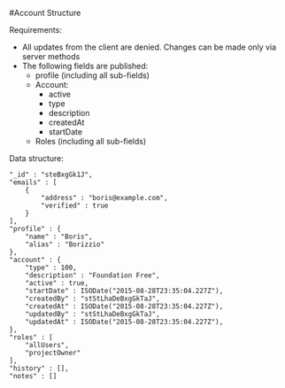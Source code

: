 
#Account Structure

Requirements:

 * All updates from the client are denied. Changes can be made only via server methods
 * The following fields are published:
    * profile (including all sub-fields)
    * Account:
        * active
        * type
        * description
        * createdAt
        * startDate
    * Roles (including all sub-fields)

Data structure:

    "_id" : "steBxgGk1J",
    "emails" : [ 
        {
            "address" : "boris@example.com",
            "verified" : true
        }
    ],
    "profile" : {
        "name" : "Boris",
        "alias" : "Borizzio"
    },
    "account" : {
        "type" : 100,
        "description" : "Foundation Free",
        "active" : true,
        "startDate" : ISODate("2015-08-28T23:35:04.227Z"),
        "createdBy" : "stStLhaDeBxgGkTaJ",
        "createdAt" : ISODate("2015-08-28T23:35:04.227Z"),
        "updatedBy" : "stStLhaDeBxgGkTaJ",
        "updatedAt" : ISODate("2015-08-28T23:35:04.227Z"),
    },
    "roles" : [ 
        "allUsers", 
        "projectOwner"
    ],
    "history" : [],
    "notes" : []



